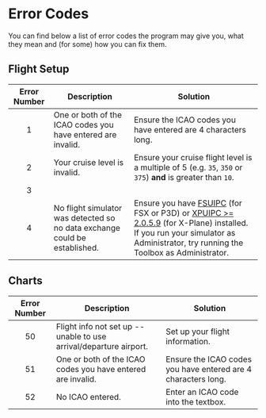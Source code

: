 # Error Codes

You can find below a list of error codes the program may give you, what they mean and (for some) how you can fix them.

## Flight Setup

| Error Number | Description                                                                | Solution                                                                                                                                                                                                                                                     |
| :----------: | -------------------------------------------------------------------------- | ------------------------------------------------------------------------------------------------------------------------------------------------------------------------------------------------------------------------------------------------------------ |
|      1       | One or both of the ICAO codes you have entered are invalid.                | Ensure the ICAO codes you have entered are 4 characters long.                                                                                                                                                                                                |
|      2       | Your cruise level is invalid.                                              | Ensure your cruise flight level is a multiple of 5 (e.g. `35`, `350` or `375`) **and** is greater than `10`.                                                                                                                                                 |
|      3       |                                                                            |                                                                                                                                                                                                                                                              |
|      4       | No flight simulator was detected so no data exchange could be established. | Ensure you have [FSUIPC](https://www.schiratti.com/dowson.html) (for FSX or P3D) or [XPUIPC >= 2.0.5.9](http://fsacars.com/downloads/xpuipc/) (for X-Plane) installed. If you run your simulator as Administrator, try running the Toolbox as Administrator. |

## Charts

| Error Number | Description                                                        | Solution                                                      |
| :----------: | ------------------------------------------------------------------ | ------------------------------------------------------------- |
|      50      | Flight info not set up -- unable to use arrival/departure airport. | Set up your flight information.                               |
|      51      | One or both of the ICAO codes you have entered are invalid.        | Ensure the ICAO codes you have entered are 4 characters long. |
|      52      | No ICAO entered.                                                   | Enter an ICAO code into the textbox.                          |
